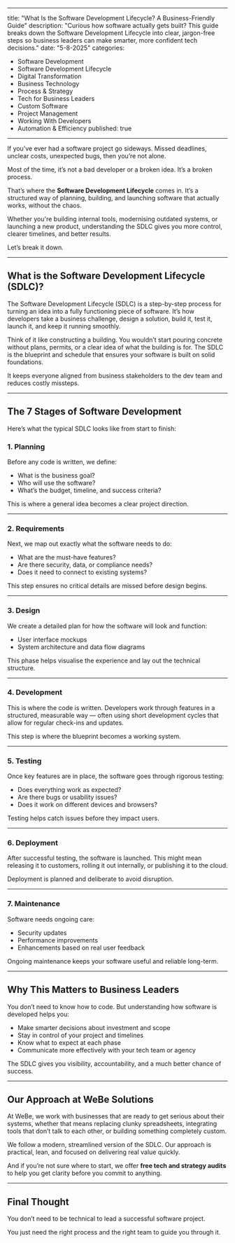 
---
title: "What Is the Software Development Lifecycle? A Business-Friendly Guide"
description: "Curious how software actually gets built? This guide breaks down the Software Development Lifecycle into clear, jargon-free steps so business leaders can make smarter, more confident tech decisions."
date: "5-8-2025"
categories:
  - Software Development
  - Software Development Lifecycle
  - Digital Transformation
  - Business Technology
  - Process & Strategy
  - Tech for Business Leaders
  - Custom Software
  - Project Management
  - Working With Developers
  - Automation & Efficiency
published: true
---

If you’ve ever had a software project go sideways. Missed deadlines, unclear costs, unexpected bugs, then you’re not alone.

Most of the time, it’s not a bad developer or a broken idea. It’s a broken process.

That’s where the **Software Development Lifecycle** comes in. It’s a structured way of planning, building, and launching software that actually works, without the chaos.

Whether you're building internal tools, modernising outdated systems, or launching a new product, understanding the SDLC gives you more control, clearer timelines, and better results.

Let’s break it down.

---

## **What is the Software Development Lifecycle (SDLC)?**

The Software Development Lifecycle (SDLC) is a step-by-step process for turning an idea into a fully functioning piece of software. It’s how developers take a business challenge, design a solution, build it, test it, launch it, and keep it running smoothly.

Think of it like constructing a building. You wouldn’t start pouring concrete without plans, permits, or a clear idea of what the building is for. The SDLC is the blueprint and schedule that ensures your software is built on solid foundations.

It keeps everyone aligned from business stakeholders to the dev team and reduces costly missteps.

---

## **The 7 Stages of Software Development**

Here’s what the typical SDLC looks like from start to finish:

### 1. **Planning**

Before any code is written, we define:

* What is the business goal?
* Who will use the software?
* What’s the budget, timeline, and success criteria?

This is where a general idea becomes a clear project direction.

---

### 2. **Requirements**

Next, we map out exactly what the software needs to do:

* What are the must-have features?
* Are there security, data, or compliance needs?
* Does it need to connect to existing systems?

This step ensures no critical details are missed before design begins.

---

### 3. **Design**

We create a detailed plan for how the software will look and function:

* User interface mockups
* System architecture and data flow diagrams

This phase helps visualise the experience and lay out the technical structure.

---

### 4. **Development**

This is where the code is written. Developers work through features in a structured, measurable way — often using short development cycles that allow for regular check-ins and updates.

This step is where the blueprint becomes a working system.

---

### 5. **Testing**

Once key features are in place, the software goes through rigorous testing:

* Does everything work as expected?
* Are there bugs or usability issues?
* Does it work on different devices and browsers?

Testing helps catch issues before they impact users.

---

### 6. **Deployment**

After successful testing, the software is launched. This might mean releasing it to customers, rolling it out internally, or publishing it to the cloud.

Deployment is planned and deliberate to avoid disruption.

---

### 7. **Maintenance**

Software needs ongoing care:

* Security updates
* Performance improvements
* Enhancements based on real user feedback

Ongoing maintenance keeps your software useful and reliable long-term.

---

## **Why This Matters to Business Leaders**

You don’t need to know how to code. But understanding how software is developed helps you:

* Make smarter decisions about investment and scope
* Stay in control of your project and timelines
* Know what to expect at each phase
* Communicate more effectively with your tech team or agency

The SDLC gives you visibility, accountability, and a much better chance of success.

---

## **Our Approach at WeBe Solutions**

At WeBe, we work with businesses that are ready to get serious about their systems, whether that means replacing clunky spreadsheets, integrating tools that don’t talk to each other, or building something completely custom.

We follow a modern, streamlined version of the SDLC. Our approach is practical, lean, and focused on delivering real value quickly.

And if you’re not sure where to start, we offer **free tech and strategy audits** to help you get clarity before you commit to anything.

---

## **Final Thought**

You don’t need to be technical to lead a successful software project.

You just need the right process and the right team to guide you through it.


